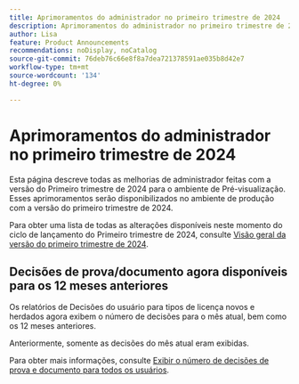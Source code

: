 ```yaml
---
title: Aprimoramentos do administrador no primeiro trimestre de 2024
description: Aprimoramentos do administrador no primeiro trimestre de 2024
author: Lisa
feature: Product Announcements
recommendations: noDisplay, noCatalog
source-git-commit: 76deb76c66e8f8a7dea721378591ae035b8d42e7
workflow-type: tm+mt
source-wordcount: '134'
ht-degree: 0%

---
```


# Aprimoramentos do administrador no primeiro trimestre de 2024

Esta página descreve todas as melhorias de administrador feitas com a versão do Primeiro trimestre de 2024 para o ambiente de Pré-visualização. Esses aprimoramentos serão disponibilizados no ambiente de produção com a versão do primeiro trimestre de 2024.

Para obter uma lista de todas as alterações disponíveis neste momento do ciclo de lançamento do Primeiro trimestre de 2024, consulte [Visão geral da versão do primeiro trimestre de 2024](/help/quicksilver/product-announcements/product-releases/24-q1-release-activity/24-q1-release-overview.md).

## Decisões de prova/documento agora disponíveis para os 12 meses anteriores

Os relatórios de Decisões do usuário para tipos de licença novos e herdados agora exibem o número de decisões para o mês atual, bem como os 12 meses anteriores.

Anteriormente, somente as decisões do mês atual eram exibidas.

Para obter mais informações, consulte [Exibir o número de decisões de prova e documento para todos os usuários](/help/quicksilver/review-and-approve-work/tips-tricks-troubleshooting-approvals/view-number-of-decisions-for-users.md).
